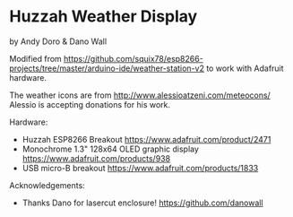 Huzzah Weather Display
================
 by Andy Doro & Dano Wall
 
Modified from https://github.com/squix78/esp8266-projects/tree/master/arduino-ide/weather-station-v2 to work with Adafruit hardware.

The weather icons are from http://www.alessioatzeni.com/meteocons/ Alessio is accepting donations for his work.
 
 
Hardware:

- Huzzah ESP8266 Breakout https://www.adafruit.com/product/2471
- Monochrome 1.3" 128x64 OLED graphic display https://www.adafruit.com/products/938
- USB micro-B breakout https://www.adafruit.com/products/1833
 
 

Acknowledgements:
  - Thanks Dano for lasercut enclosure! https://github.com/danowall
 

